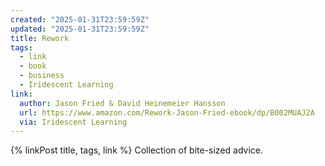 ```yaml
---
created: "2025-01-31T23:59:59Z"
updated: "2025-01-31T23:59:59Z"
title: Rework
tags:
  - link
  - book
  - business
  - Iridescent Learning
link:
  author: Jason Fried & David Heinemeier Hansson
  url: https://www.amazon.com/Rework-Jason-Fried-ebook/dp/B002MUAJ2A
  via: Iridescent Learning
---
```


{% linkPost title, tags, link %} Collection of bite-sized advice.
